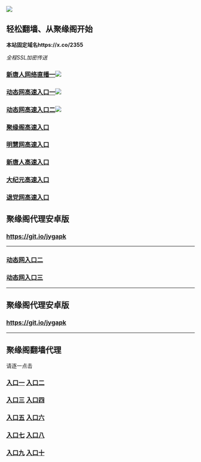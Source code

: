 
![](https://raw.githubusercontent.com/hao369/a/master/j.jpg)



## 轻松翻墙、从聚缘阁开始

**本站固定域名https://x.co/2355**

_全程SSL加密传送_

### [新唐人网络直播一](https://popjnh4ldd.execute-api.ap-northeast-1.amazonaws.com/erwrwtyu5)![](https://raw.githubusercontent.com/hao369/a/master/jygtj.gif)

### [动态网高速入口一](https://x.co/123s)![](https://raw.githubusercontent.com/hao369/a/master/jygtj.gif)

### [动态网高速入口二](https://x.co/hao369tv)![](https://raw.githubusercontent.com/hao369/a/master/jygdl.gif)

### [聚缘阁高速入口](https://2ir1xyn0nd.execute-api.us-east-2.amazonaws.com/4582475ju73)

### [明慧网高速入口](https://rtyfcxozm8.execute-api.us-east-2.amazonaws.com/tetey4677/?id=3)

### [新唐人高速入口](https://rtyfcxozm8.execute-api.us-east-2.amazonaws.com/tetey4677/?id=5)

### [大纪元高速入口](https://rtyfcxozm8.execute-api.us-east-2.amazonaws.com/tetey4677/?id=7)

### [退党网高速入口](https://rtyfcxozm8.execute-api.us-east-2.amazonaws.com/tetey4677/?id=8)


##  聚缘阁代理安卓版

### https://git.io/jygapk



***

### [动态网入口二](https://x.co/ddg)

### [动态网入口三]( https://x.co/ddf)



***



##  聚缘阁代理安卓版

### https://git.io/jygapk


***


## 聚缘阁翻墙代理 

请逐一点击

### **[入口一](https://f5jfy2vrvd.execute-api.ap-northeast-2.amazonaws.com/325267)** **[入口二]( https://ey60eln670.execute-api.ap-northeast-2.amazonaws.com/968852f53)**


### **[入口三](https://s3-ap-southeast-1.amazonaws.com/jyg4/jyg.html)**  **[入口四](https://s3-ap-northeast-1.amazonaws.com/jyg9/jyg.html)**

### **[入口五](https://s3.ap-south-1.amazonaws.com/jyg5/jyg.html)**  **[入口六](https://s3-us-west-2.amazonaws.com/jyg7/jyg.html)**


###  **[入口七](https://s3-us-west-1.amazonaws.com/jyg6/jyg.html)**  **[入口八](https://s3-eu-west-1.amazonaws.com/jyg8/jyg.html)**


###  **[入口九](https://s3.eu-central-1.amazonaws.com/jyg3/jyg.html)**  **[入口十](https://s3-ap-southeast-2.amazonaws.com/jyg1/jyg.html)**




